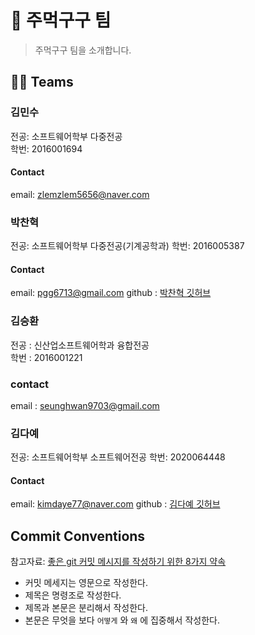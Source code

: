# 👊 주먹구구 팀


> 주먹구구 팀을 소개합니다.

## 🚴‍♂️ Teams

### 김민수

전공: 소프트웨어학부 다중전공  
학번: 2016001694

#### Contact

email: zlemzlem5656@naver.com

### 박찬혁

전공: 소프트웨어학부 다중전공(기계공학과)
학번: 2016005387

#### Contact

email: pgg6713@gmail.com
github : [박찬혁 깃허브](https://github.com/ChanhyukPark-Tech)

### 김승환

전공 : 신산업소프트웨어학과 융합전공  
학번 : 2016001221

### contact

email : seunghwan9703@gmail.com
### 김다예

전공: 소프트웨어학부 소프트웨어전공
학번: 2020064448

#### Contact

email: kimdaye77@naver.com
github : [김다예 깃허브](https://github.com/kimdaye77)

## Commit Conventions

참고자료: [좋은 git 커밋 메시지를 작성하기 위한 8가지 약속](https://djkeh.github.io/articles/How-to-write-a-git-commit-message-kor/)

- 커밋 메세지는 영문으로 작성한다.
- 제목은 명령조로 작성한다.
- 제목과 본문은 분리해서 작성한다.
- 본문은 무엇을 보다 `어떻게` 와 `왜` 에 집중해서 작성한다.
